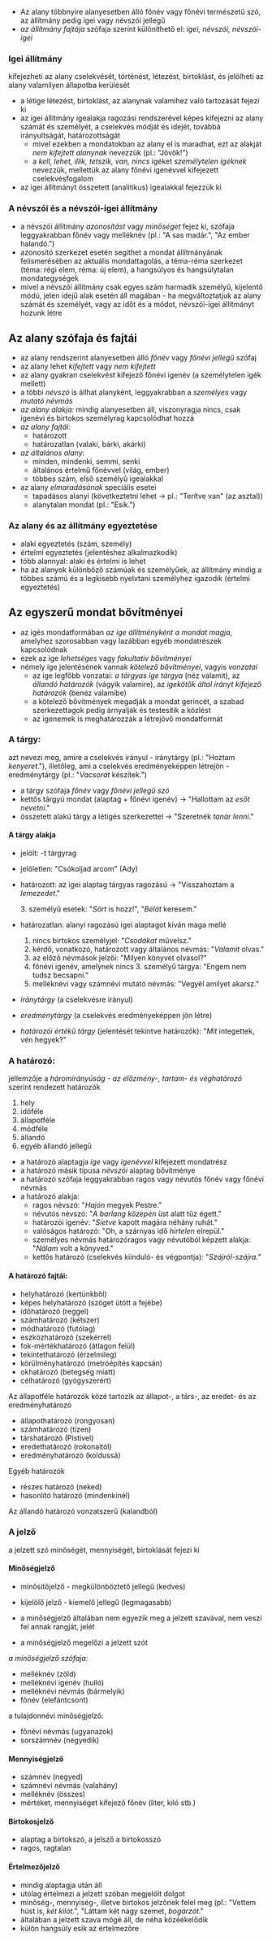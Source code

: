  - Az alany többnyire alanyesetben álló főnév vagy főnévi természetű szó, az állítmány pedig igei vagy névszói jellegű
 - *az állítmány fajtája* szófaja szerint különíthető el: *igei, névszói, névszói-igei*

### Igei állítmány

kifejezheti az alany cselekvését, történést, létezést, birtoklást, és jelölheti az alany valamilyen állapotba kerülését

 - a létige létezést, birtoklást, az alanynak valamihez való tartozását fejezi ki
 - az igei állítmány igealakja ragozási rendszerével képes kifejezni az alany számát és személyét, a cselekvés módját és idejét, továbbá irányultságát, határozottságát
   + mivel ezekben a mondatokban az alany el is maradhat, ezt az alakját *nem kifejtett alanynak* nevezzük (pl.: "Jövök!")
   + a *kell, lehet, illik, tetszik, van, nincs* igéket *személytelen igéknek* nevezzük, mellettük az alany főnévi igenévvel kifejezett cselekvésfogalom
 - az igei állítmányt összetett (analitikus) igealakkal fejezzük ki

### A névszói és a névszói-igei állítmány

 - a névszói állítmány *azonosítást* vagy *minőséget* fejez ki, szófaja leggyakrabban főnév vagy melléknév (pl.: "A sas madár.", "Az ember halandó.")
 - azonosító szerkezet esetén segíthet a mondat állítmányának felismerésében az aktuális mondattagolás, a téma-réma szerkezet (téma: régi elem, réma: új elem), a hangsúlyos és hangsúlytalan mondategységek
 - mivel a névszói állítmány csak egyes szám harmadik személyű, kijelentő módú, jelen idejű alak esetén áll magában - ha megváltoztatjuk az alany számát és személyét, vagy az időt és a módot, névszói-igei állítmányt hozunk létre

## Az alany szófaja és fajtái

 - az alany rendszerint alanyesetben álló *főnév* vagy *főnévi jellegű* szófaj
 - az alany lehet *kifejtett* vagy *nem kifejtett*
 - az alany gyakran cselekvést kifejező főnévi igenév (a személytelen igék mellett)
 - a többi *névszó* is állhat alanyként, leggyakrabban a *személyes* vagy *mutató névmás*
 - *az alany alakja:* mindig alanyesetben áll, viszonyragja nincs, csak igenévi és birtokos személyrag kapcsolódhat hozzá
 - *az alany fajtái:*
   + határozott
   + határozatlan (valaki, bárki, akárki)
 - *az általános alany:*
   + minden, mindenki, semmi, senki
   + általános értelmű főnévvel (világ, ember)
   + többes szám, első személyű igealakkal
 - az alany *elmaradásának* speciális esetei
   + tapadásos alanyi (következtetni lehet → pl.: "Terítve van" (az asztal))
   + alanytalan mondat (pl.: "Esik.")

### Az alany és az állítmány egyeztetése

 - alaki egyeztetés (szám, személy)
 - értelmi egyeztetés (jelentéshez alkalmazkodik)
 - több alannyal: alaki és értelmi is lehet
 - ha az alanyok különböző számúak és személyűek, az állítmány mindig a többes számú és a legkisebb nyelvtani személyhez igazodik (értelmi egyeztetés)

## Az egyszerű mondat bővítményei

 - az igés mondatformában *az ige állítményként a mondat magja*, amelyhez szorosabban vagy lazábban egyéb mondatrészek kapcsolódnak
 - ezek az ige *lehetséges* vagy *fakultatív bővítményei*
 - némely ige jelentésének vannak *kötelező bővítményei*, vagyis *vonzatai*
   + az ige legfőbb vonzatai: *a tárgyas ige tárgya* (néz valamit), az *állandó határozók* (vágyik valamire), az *igekötők által irányt kifejező határozók* (benéz valamibe)
   + a kötelező bővítmények megadják a mondat gerincét, a szabad szerkezettagok pedig árnyalják és testesítik a közlést
   + az igenemek is meghatározzák a létrejövő mondatformát

### A tárgy:

azt nevezi meg, amire a cselekvés irányul - iránytárgy (pl.: "Hoztam *kenyeret*."), illetőleg, ami a cselekvés eredményeképpen létrejön - eredménytárgy (pl.: "*Vacsorát* készítek.")

 - a tárgy szófaja *főnév* vagy *főnévi jellegű szó*
 - kettős tárgyú mondat (alaptag + főnévi igenév) → "Hallottam az *esőt nevetni*."
 - összetett alakú tárgy a létigés szerkezettel → "Szeretnék *tanár lenni*."

#### A tárgy alakja

 - jelölt: -t tárgyrag
 - jelöletlen: "Csókoljad arcom" (Ady)
 - határozott: az igei alaptag tárgyas ragozású → "Visszahoztam a *lemezedet*."

   3\. személyű esetek: "*Sört* is hozz!", "*Bélát* keresem."
 - határozatlan: alanyi ragozású igei alaptagot kíván maga mellé
   1. nincs birtokos személyjel: "*Csodákat* művelsz."
   2. kérdő, vonatkozó, határozott vagy általános névmás: "*Valamit* olvas."
   3. az előző névmások jelzői: "Milyen könyvet olvasol?"
   4. főnévi igenév, amelynek nincs 3. személyű tárgya: "Engem nem tudsz becsapni."
   5. melléknévi vagy számnévi mutató névmás: "Vegyél amilyet akarsz."


 - *iránytárgy* (a cselekvésre irányul)
 - *eredménytárgy* (a cselekvés eredményeképpen jön létre)
 - *határozói értékű tárgy* (jelentését tekintve határozók): "*Mit* integettek, vén hegyek?"

### A határozó:

jellemzője a *háromirányúság - az előzmény-, tartam- és véghatározó* szerint rendezett határozók

1. hely
2. időféle
3. állapotféle
4. módféle
5. állandó
6. egyéb állandó jellegű


 - a határozó alaptagja *ige* vagy *igenévvel* kifejezett mondatrész
 - a határozó másik típusa *névszói* alaptag bővítménye
 - a határozó szófaja leggyakrabban ragos vagy névutós főnév vagy főnévi névmás
 - a határozó alakja:
   + ragos névszó: "*Hajón* megyek Pestre."
   + névutós névszó: "*A barlang közepén* üst alatt tűz égett."
   + határozói igenév: "*Sietve* kapott magára néhány ruhát."
   + valóságos határozó: "Oh, a szárnyas idő *hirtelen* elrepül."
   + személyes névmás határozóragos vagy névutóból képzett alakja: "*Nálam* volt a könyved."
   + kettős határozó (cselekvés kiinduló- és végpontja): "*Szájról-szájra.*"

#### A határozó fajtái:

 - helyhatározó (kertünkből)
 - képes helyhatározó (szöget ütött a fejébe)
 - időhatározó (reggel)
 - számhatározó (kétszer)
 - módhatározó (futólag)
 - eszközhatározó (szekérrel)
 - fok-mértékhatározó (átlagon felül)
 - tekintethatározó (érzelmileg)
 - körülményhatározó (metróépítés kapcsán)
 - okhatározó (betegség miatt)
 - célhatározó (gyógyszerért)

Az állapotféle határozók közé tartozik az állapot-, a társ-, az eredet- és az eredményhatározó

 - állapothatározó (rongyosan)
 - számhatározó (tízen)
 - társhatározó (Pistivel)
 - eredethatározó (rokonaitól)
 - eredményhatározó (koldussá)

Egyéb határozók

 - részes határozó (neked)
 - hasonlító határozó (mindenkinél)

Az állandó határozó vonzatszerű (kalandból)

### A jelző

a jelzett szó minőségét, mennyiségét, birtoklását fejezi ki

#### Minőségjelző

 - minősítőjelző - megkülönböztető jellegű (kedves)
 - kijelölő jelző - kiemelő jellegű (legmagasabb)


 - a minőségjelző általában nem egyezik meg a jelzett szavával, nem veszi fel annak rangját, jelét
 - a minőségjelző megelőzi a jelzett szót

*a minőségjelző szófaja:*

 - melléknév (zöld)
 - melléknévi igenév (hulló)
 - melléknévi névmás (bármelyik)
 - főnév (elefántcsont)

a tulajdonnévi minőségjelző:

 - főnévi névmás (ugyanazok)
 - sorszámnév (negyedik)

#### Mennyiségjelző

 - számnév (negyed)
 - számnévi névmás (valahány)
 - melléknév (összes)
 - mértéket, mennyiséget kifejező főnév (liter, kiló stb.)

#### Birtokosjelző

 - alaptag a birtokszó, a jelsző a birtokosszó
 - ragos, ragtalan

#### Értelmezőjelző

 - mindig alaptagja után áll
 - utólag értelmezi a jelzett szóban megjelölt dolgot
 - minőség-, mennyiség-, illetve birtokos jelzőnek felel meg (pl.: "Vettem húst is, *két kilót*.", "Láttam két nagy szemet, *bogárzót*."
 - általában a jelzett szava mögé áll, de néha közéékelődik
 - külön hangsúly esik az értelmezőre
